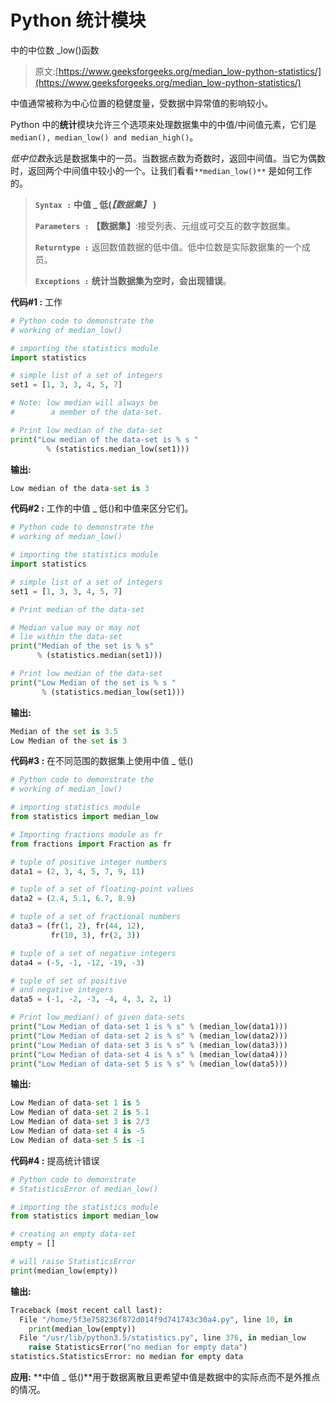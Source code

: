 # Python 统计模块

中的中位数 _low()函数

> 原文:[https://www.geeksforgeeks.org/median_low-python-statistics/](https://www.geeksforgeeks.org/median_low-python-statistics/)

中值通常被称为中心位置的稳健度量，受数据中异常值的影响较小。

Python 中的**统计**模块允许三个选项来处理数据集中的中值/中间值元素，它们是`median(), median_low() and median_high()`。

*低中位数*永远是数据集中的一员。当数据点数为奇数时，返回中间值。当它为偶数时，返回两个中间值中较小的一个。让我们看看`**median_low()**` 是如何工作的。

> **`Syntax :`** **中值 _ 低(*【数据集】* )**
> 
> **`Parameters :`**
> **【数据集】**:接受列表、元组或可交互的数字数据集。
> 
> **`Returntype :`** 返回数值数据的低中值。低中位数是实际数据集的一个成员。
> 
> **`Exceptions :`** **统计当数据集为空时，会出现错误**。

**代码#1 :** 工作

```py
# Python code to demonstrate the 
# working of median_low()

# importing the statistics module
import statistics

# simple list of a set of integers
set1 = [1, 3, 3, 4, 5, 7]

# Note: low median will always be
#        a member of the data-set.

# Print low median of the data-set
print("Low median of the data-set is % s " 
        % (statistics.median_low(set1)))
```

**输出:**

```py
Low median of the data-set is 3 

```

**代码#2 :** 工作的中值 _ 低()和中值来区分它们。

```py
# Python code to demonstrate the
# working of median_low()

# importing the statistics module
import statistics

# simple list of a set of integers
set1 = [1, 3, 3, 4, 5, 7]

# Print median of the data-set

# Median value may or may not
# lie within the data-set
print("Median of the set is % s" 
      % (statistics.median(set1)))

# Print low median of the data-set
print("Low Median of the set is % s " 
       % (statistics.median_low(set1)))
```

**输出:**

```py
Median of the set is 3.5
Low Median of the set is 3 

```

**代码#3 :** 在不同范围的数据集上使用中值 _ 低()

```py
# Python code to demonstrate the
# working of median_low()

# importing statistics module
from statistics import median_low

# Importing fractions module as fr
from fractions import Fraction as fr

# tuple of positive integer numbers
data1 = (2, 3, 4, 5, 7, 9, 11)

# tuple of a set of floating-point values
data2 = (2.4, 5.1, 6.7, 8.9)

# tuple of a set of fractional numbers
data3 = (fr(1, 2), fr(44, 12),
         fr(10, 3), fr(2, 3))

# tuple of a set of negative integers
data4 = (-5, -1, -12, -19, -3)

# tuple of set of positive
# and negative integers
data5 = (-1, -2, -3, -4, 4, 3, 2, 1)

# Print low_median() of given data-sets
print("Low Median of data-set 1 is % s" % (median_low(data1)))
print("Low Median of data-set 2 is % s" % (median_low(data2)))
print("Low Median of data-set 3 is % s" % (median_low(data3)))
print("Low Median of data-set 4 is % s" % (median_low(data4)))
print("Low Median of data-set 5 is % s" % (median_low(data5)))
```

**输出:**

```py
Low Median of data-set 1 is 5
Low Median of data-set 2 is 5.1
Low Median of data-set 3 is 2/3
Low Median of data-set 4 is -5
Low Median of data-set 5 is -1

```

**代码#4 :** 提高统计错误

```py
# Python code to demonstrate
# StatisticsError of median_low()

# importing the statistics module
from statistics import median_low

# creating an empty data-set
empty = []

# will raise StatisticsError
print(median_low(empty))
```

**输出:**

```py
Traceback (most recent call last):
  File "/home/5f3e758236f872d014f9d741743c30a4.py", line 10, in 
    print(median_low(empty))
  File "/usr/lib/python3.5/statistics.py", line 376, in median_low
    raise StatisticsError("no median for empty data")
statistics.StatisticsError: no median for empty data

```

**应用:**
**中值 _ 低()**用于数据离散且更希望中值是数据中的实际点而不是外推点的情况。